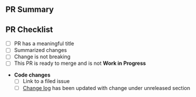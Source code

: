 ## PR Summary

<!-- summarize your PR between here and the checklist -->

## PR Checklist

- [ ] PR has a meaningful title
- [ ] Summarized changes
- [ ] Change is not breaking
- [ ] This PR is ready to merge and is not **Work in Progress**
- **Code changes**
  - [ ] Link to a filed issue
  - [ ] [Change log](https://github.com/BernieWhite/PSRule-pipelines/blob/master/CHANGELOG.md) has been updated with change under unreleased section
